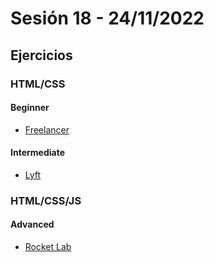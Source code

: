 # Sesión 18 - 24/11/2022

## Ejercicios

### HTML/CSS

#### Beginner

- [Freelancer](./exercises/freelancer-web/README.md)

#### Intermediate

- [Lyft](./exercises/lyft-web/README.md)

### HTML/CSS/JS

#### Advanced

- [Rocket Lab](./exercises/rocket-lab-web/README.md)
